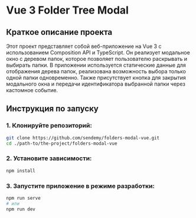# Vue 3 Folder Tree Modal

## Краткое описание проекта

Этот проект представляет собой веб-приложение на Vue 3 с использованием Composition API и TypeScript. Он реализует модальное окно с деревом папок, которое позволяет пользователю раскрывать и выбирать папки. В приложении используется статические данные для отображения дерева папок, реализована возможность выбора только одной папки одновременно. Также присутствует кнопка для закрытия модального окна и передачи идентификатора выбранной папки через кастомное событие.

## Инструкция по запуску

### 1. Клонируйте репозиторий:

```bash
git clone https://github.com/sendemy/folders-modal-vue.git
cd ./path-to/the-project/folders-modal-vue
```

### 2. Установите зависимости:

```bash
npm install
```

### 3. Запустите приложение в режиме разработки:

```bash
npm run serve
# или
npm run dev
```

